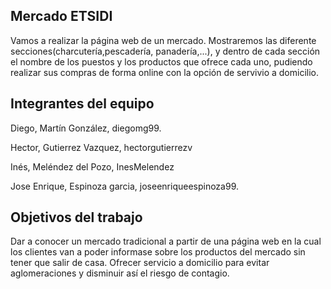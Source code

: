## Mercado ETSIDI
Vamos a realizar la página web de un mercado.  Mostraremos las diferente secciones(charcutería,pescadería, panadería,...), y  dentro de cada sección  el nombre de los puestos y los productos que ofrece cada uno, pudiendo realizar sus compras de forma online con la opción de servivio a domicilio.

## Integrantes del  equipo

Diego, Martín González, diegomg99.

Hector, Gutierrez Vazquez,  hectorgutierrezv

Inés, Meléndez del Pozo, InesMelendez

Jose Enrique, Espinoza garcia, joseenriqueespinoza99.

## Objetivos del trabajo

Dar a conocer un mercado tradicional a partir de una página web en la cual los  clientes van a poder informase sobre los productos del  mercado sin tener que salir de casa.
Ofrecer servicio a domicilio para evitar aglomeraciones y disminuir así el riesgo de contagio.
